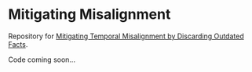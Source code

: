 # Mitigating Misalignment
Repository for [Mitigating Temporal Misalignment by Discarding Outdated Facts](https://www.cs.utexas.edu/~mjqzhang/assets/mitigating_misalignment.pdf).

Code coming soon...
